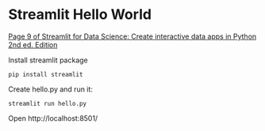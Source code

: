 # Streamlit Hello World

[Page 9 of Streamlit for Data Science: Create interactive data apps in Python 2nd ed. Edition](https://www.amazon.com/Streamlit-Data-Science-Create-interactive/dp/180324822X/ref=sr_1_1)

Install streamlit package

    pip install streamlit    

 Create hello.py and run it:   
    
    streamlit run hello.py

Open http://localhost:8501/